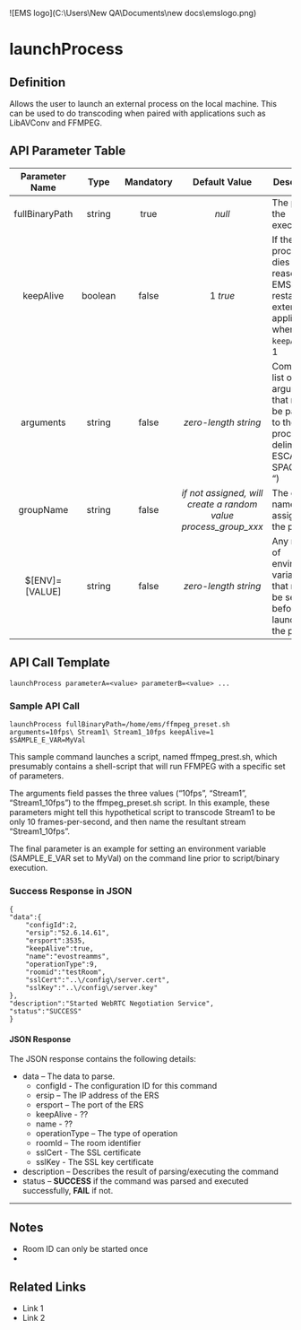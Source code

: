![EMS logo](C:\Users\New QA\Documents\new docs\emslogo.png)



# launchProcess



## Definition

Allows the user to launch an external process on the local machine. This can be used to do transcoding when paired with applications such as LibAVConv and FFMPEG.





## API Parameter Table



| Parameter Name |  Type   | Mandatory |              Default Value               | Description                              |
| :------------: | :-----: | :-------: | :--------------------------------------: | ---------------------------------------- |
| fullBinaryPath | string  |   true    |                  *null*                  | The path to the executable               |
|   keepAlive    | boolean |   false   |                 1 *true*                 | If the process dies for any reason, the EMS will restart the external application when `keepAlive` is 1 |
|   arguments    | string  |   false   |           *zero-length string*           | Complete list of arguments that need to be passed to the process, delimited by ESCAPED SPACES (“\ “) |
|   groupName    | string  |   false   | *if not assigned, will create a random value process_group_xxx* | The group name assigned to the process   |
| $[ENV]=[VALUE] | string  |   false   |           *zero-length string*           | Any number of environment variables that need to be set just before launching the process |



## API Call Template

``` 
launchProcess parameterA=<value> parameterB=<value> ...
```



### Sample API Call

``` 
launchProcess fullBinaryPath=/home/ems/ffmpeg_preset.sh arguments=10fps\ Stream1\ Stream1_10fps keepAlive=1 $SAMPLE_E_VAR=MyVal
```

This sample command launches a script, named ffmpeg_prest.sh, which presumably contains a shell-script that will run FFMPEG with a specific set of parameters.

The arguments field passes the three values (“10fps”, “Stream1”, “Stream1_10fps”) to the ffmpeg_preset.sh script. In this example, these parameters might tell this hypothetical script to transcode Stream1 to be only 10 frames-per-second, and then name the resultant stream “Stream1_10fps”.

The final parameter is an example for setting an environment variable (SAMPLE_E_VAR set to MyVal) on the command line prior to script/binary execution.



### Success Response in JSON

``` 
{
"data":{
    "configId":2,
    "ersip":"52.6.14.61",
    "ersport":3535,
    "keepAlive":true,
    "name":"evostreamms",
    "operationType":9,
    "roomid":"testRoom",
    "sslCert":"..\/config\/server.cert",
    "sslKey":"..\/config\/server.key"
},
"description":"Started WebRTC Negotiation Service",
"status":"SUCCESS"
}
```



#### JSON Response

The JSON response contains the following details:

- data – The data to parse.
  - configId - The configuration ID for this command
  - ersip – The IP address of the ERS
  - ersport – The port of the ERS
  - keepAlive - ??
  - name - ??
  - operationType – The type of operation
  - roomId – The room identifier
  - sslCert - The SSL certificate
  - sslKey - The SSL key certificate
- description – Describes the result of parsing/executing the command
- status – **SUCCESS** if the command was parsed and executed successfully, **FAIL** if not.

------

## Notes

- Room ID can only be started once
- ​





## **Related Links**

- Link 1
- Link 2